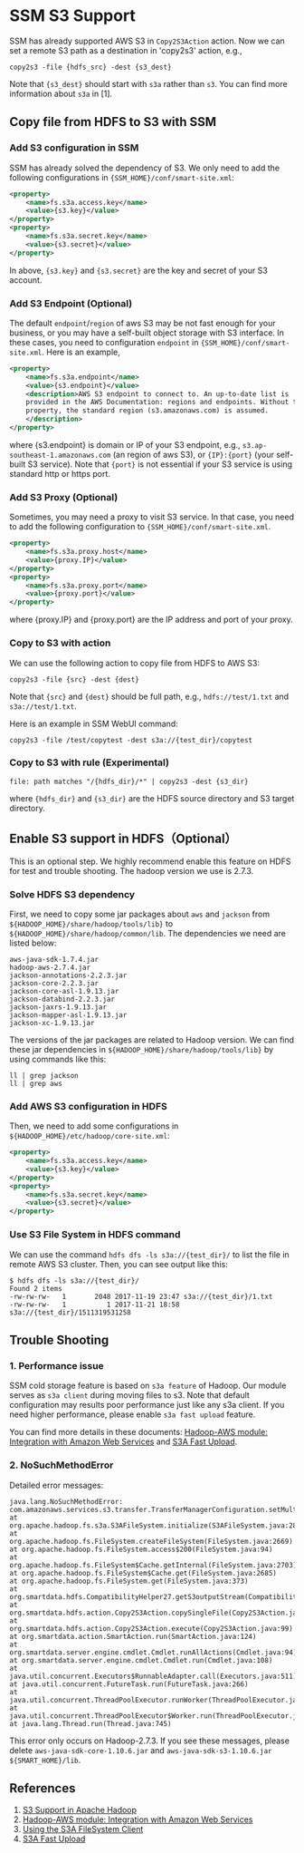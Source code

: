 # SSM S3 Support

SSM has already supported AWS S3 in `Copy2S3Action` action. Now we can set a remote S3 path as a destination in 'copy2s3' action, e.g.,

```
copy2s3 -file {hdfs_src} -dest {s3_dest}
```

Note that `{s3_dest}` should start with `s3a` rather than `s3`. You can find more information about `s3a` in [1].

## Copy file from HDFS to S3 with SSM

### Add S3 configuration in SSM

SSM has already solved the dependency of S3. We only need to add the following configurations in `{SSM_HOME}/conf/smart-site.xml`:

```xml
<property>
    <name>fs.s3a.access.key</name>
    <value>{s3.key}</value>
</property>
<property>
    <name>fs.s3a.secret.key</name>
    <value>{s3.secret}</value>
</property>
```

In above, `{s3.key}` and `{s3.secret}` are the key and secret of your S3 account.

### Add S3 Endpoint (Optional)

The default `endpoint`/`region` of aws S3 may be not fast enough for your business, or you may have a self-built object storage with S3 interface. In these cases, you need to configuration `endpoint` in `{SSM_HOME}/conf/smart-site.xml`. Here is an example,

```xml
<property>
    <name>fs.s3a.endpoint</name>
    <value>{s3.endpoint}</value>
    <description>AWS S3 endpoint to connect to. An up-to-date list is
    provided in the AWS Documentation: regions and endpoints. Without this
    property, the standard region (s3.amazonaws.com) is assumed.
    </description>
</property>
```

where {s3.endpoint} is domain or IP of your S3 endpoint, e.g., `s3.ap-southeast-1.amazonaws.com` (an region of aws S3), or `{IP}:{port}` (your self-built S3 service). Note that `{port}` is not essential if your S3 service is using standard http or https port.

### Add S3 Proxy (Optional)

Sometimes, you may need a proxy to visit S3 service. In that case, you need to add the following configuration to `{SSM_HOME}/conf/smart-site.xml`.

```xml
<property>
    <name>fs.s3a.proxy.host</name>
    <value>{proxy.IP}</value>
</property>
<property>
    <name>fs.s3a.proxy.port</name>
    <value>{proxy.port}</value>
</property>
```

where {proxy.IP} and {proxy.port} are the IP address and port of your proxy.

### Copy to S3 with action

We can use the following action to copy file from HDFS to AWS S3:

```shell
copy2s3 -file {src} -dest {dest}
```

Note that `{src}` and `{dest}` should be full path, e.g., `hdfs://test/1.txt` and `s3a://test/1.txt`.

Here is an example in SSM WebUI command:

```shell
copy2s3 -file /test/copytest -dest s3a://{test_dir}/copytest
```

### Copy to S3 with rule (Experimental)

```shell
file: path matches "/{hdfs_dir}/*" | copy2s3 -dest {s3_dir}
```

where `{hdfs_dir}` and `{s3_dir}` are the HDFS source directory and S3 target directory.

## Enable S3 support in HDFS（Optional）

This is an optional step. We highly recommend enable this feature on HDFS for test and trouble shooting. The hadoop version we use is 2.7.3.

### Solve HDFS S3 dependency

First, we need to copy some jar packages about `aws` and `jackson` from `${HADOOP_HOME}/share/hadoop/tools/lib}` to `${HADOOP_HOME}/share/hadoop/common/lib`. The dependencies we need are listed below:

```
aws-java-sdk-1.7.4.jar
hadoop-aws-2.7.4.jar
jackson-annotations-2.2.3.jar
jackson-core-2.2.3.jar
jackson-core-asl-1.9.13.jar
jackson-databind-2.2.3.jar
jackson-jaxrs-1.9.13.jar
jackson-mapper-asl-1.9.13.jar
jackson-xc-1.9.13.jar
```

The versions of the jar packages are related to Hadoop version. We can find these jar dependencies in `${HADOOP_HOME}/share/hadoop/tools/lib}` by using commands like this:

```shell
ll | grep jackson
ll | grep aws
```

### Add AWS S3 configuration in HDFS

Then, we need to add some configurations in `${HADOOP_HOME}/etc/hadoop/core-site.xml`:

```xml
<property>
    <name>fs.s3a.access.key</name>
    <value>{s3.key}</value>
</property>
<property>
    <name>fs.s3a.secret.key</name>
    <value>{s3.secret}</value>
</property>
```

### Use S3 File System in HDFS command

We can use the command `hdfs dfs -ls s3a://{test_dir}/` to list the file in remote AWS S3 cluster. Then, you can see output like this:

```shell
$ hdfs dfs -ls s3a://{test_dir}/
Found 2 items
-rw-rw-rw-   1       2048 2017-11-19 23:47 s3a://{test_dir}/1.txt
-rw-rw-rw-   1          1 2017-11-21 18:58 s3a://{test_dir}/1511319531258
```

## Trouble Shooting

### 1. Performance issue
SSM cold storage feature is based on `s3a feature` of Hadoop. Our module serves as `s3a client` during moving files to s3. Note that default configuration may results poor performance just like any s3a client. If you need higher performance, please enable `s3a fast upload` feature.

You can find more details in these documents: [Hadoop-AWS module: Integration with Amazon Web Services](https://hadoop.apache.org/docs/current/hadoop-aws/tools/hadoop-aws/index.html) and [S3A Fast Upload](https://docs.hortonworks.com/HDPDocuments/HDP2/HDP-2.6.3/bk_cloud-data-access/content/s3a-fast-upload.html).

### 2. NoSuchMethodError
Detailed error messages:

```
java.lang.NoSuchMethodError: com.amazonaws.services.s3.transfer.TransferManagerConfiguration.setMultipartUploadThreshold(I)V
at org.apache.hadoop.fs.s3a.S3AFileSystem.initialize(S3AFileSystem.java:285)
at org.apache.hadoop.fs.FileSystem.createFileSystem(FileSystem.java:2669)
at org.apache.hadoop.fs.FileSystem.access$200(FileSystem.java:94)
at org.apache.hadoop.fs.FileSystem$Cache.getInternal(FileSystem.java:2703)
at org.apache.hadoop.fs.FileSystem$Cache.get(FileSystem.java:2685)
at org.apache.hadoop.fs.FileSystem.get(FileSystem.java:373)
at org.smartdata.hdfs.CompatibilityHelper27.getS3outputStream(CompatibilityHelper27.java:166)
at org.smartdata.hdfs.action.Copy2S3Action.copySingleFile(Copy2S3Action.java:130)
at org.smartdata.hdfs.action.Copy2S3Action.execute(Copy2S3Action.java:99)
at org.smartdata.action.SmartAction.run(SmartAction.java:124)
at org.smartdata.server.engine.cmdlet.Cmdlet.runAllActions(Cmdlet.java:94)
at org.smartdata.server.engine.cmdlet.Cmdlet.run(Cmdlet.java:108)
at java.util.concurrent.Executors$RunnableAdapter.call(Executors.java:511)
at java.util.concurrent.FutureTask.run(FutureTask.java:266)
at java.util.concurrent.ThreadPoolExecutor.runWorker(ThreadPoolExecutor.java:1142)
at java.util.concurrent.ThreadPoolExecutor$Worker.run(ThreadPoolExecutor.java:617)
at java.lang.Thread.run(Thread.java:745)
```
This error only occurs on Hadoop-2.7.3. If you see these messages, please delete `aws-java-sdk-core-1.10.6.jar` and `aws-java-sdk-s3-1.10.6.jar` `${SMART_HOME}/lib`.

## References

1. [S3 Support in Apache Hadoop](https://wiki.apache.org/hadoop/AmazonS3)
2. [Hadoop-AWS module: Integration with Amazon Web Services](https://hadoop.apache.org/docs/current/hadoop-aws/tools/hadoop-aws/index.html)
3. [Using the S3A FileSystem Client](https://hortonworks.github.io/hdp-aws/s3-s3aclient/index.html)
4. [S3A Fast Upload](https://docs.hortonworks.com/HDPDocuments/HDP2/HDP-2.6.3/bk_cloud-data-access/content/s3a-fast-upload.html)
